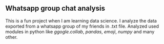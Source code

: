 ## Whatsapp group chat analysis

This is a fun project when I am learning data science. I analyze the data exported from a whatsapp group of my friends in .txt file. Analyzed used modules in python like *ggogle.collab*, *pandas*, *emoji*, *numpy* and many other. 
